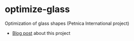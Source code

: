 # optimize-glass
Optimization of glass shapes (Petnica International project)

 - [Blog post](http://jancorazza.com/2015/08/17/petnica-international-and-optimizing-glass-shapes/) about this project

